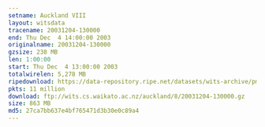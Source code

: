 ```yaml
---
setname: Auckland VIII
layout: witsdata
tracename: 20031204-130000
end: Thu Dec  4 14:00:00 2003
originalname: 20031204-130000
gzsize: 238 MB
len: 1:00:00
start: Thu Dec  4 13:00:00 2003
totalwirelen: 5,278 MB
ripedownload: https://data-repository.ripe.net/datasets/wits-archive/pma/long/auck/8//20031204-130000.gz
pkts: 11 million
download: ftp://wits.cs.waikato.ac.nz/auckland/8/20031204-130000.gz
size: 863 MB
md5: 27ca7bb637e4bf765471d3b30e0c89a4
---
```


